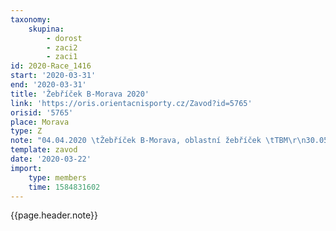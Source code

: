```yaml
---
taxonomy:
    skupina:
        - dorost
        - zaci2
        - zaci1
id: 2020-Race_1416
start: '2020-03-31'
end: '2020-03-31'
title: 'Žebříček B-Morava 2020'
link: 'https://oris.orientacnisporty.cz/Zavod?id=5765'
orisid: '5765'
place: Morava
type: Z
note: "04.04.2020 \tŽebříček B-Morava, oblastní žebříček \tTBM\r\n30.05.2020 \tŽebříček B-Morava, oblastní žebříček \tVRB\r\n31.05.2020 \tŽebříček B-Morava \tVRB\r\n13.06.2020 \tŽebříček B-Morava \tMOV\r\n14.06.2020 \tŽebříček B-Morava \tMOV\r\n12.09.2020 \tŽebříček B-Morava \tSKM\r\n13.09.2020 \tŽebříček B-Morava \tSKM"
template: zavod
date: '2020-03-22'
import:
    type: members
    time: 1584831602
---
```

{{page.header.note}}
